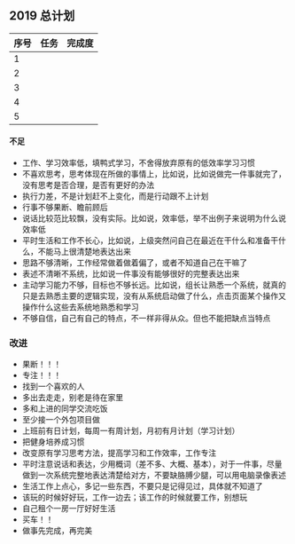 ## 2019 总计划

| 序号 | 任务 | 完成度 |
| ---- | ---- | ------ |
| 1    |      |        |
| 2    |      |        |
| 3    |      |        |
| 4    |      |        |
| 5    |      |        |





#### 不足

- 工作、学习效率低，填鸭式学习，不舍得放弃原有的低效率学习习惯
- 不喜欢思考，思考体现在所做的事情上，比如说，比如说做完一件事就完了，没有思考是否合理，是否有更好的办法
- 执行力差，不是计划赶不上变化，而是行动跟不上计划
- 行事不够果断、瞻前顾后
- 说话比较范比较飘，没有实际。比如说，效率低，举不出例子来说明为什么说效率低
- 平时生活和工作不长心，比如说，上级突然问自己在最近在干什么和准备干什么，不能马上很清楚地表达出来
- 思路不够清晰，工作经常做着做着偏了，或者不知道自己在干嘛了
- 表述不清晰不系统，比如说一件事没有能够很好的完整表达出来
- 主动学习能力不够，目标也不够长远。比如说，组长让熟悉一个系统，就真的只是去熟悉主要的逻辑实现，没有从系统启动做了什么，点击页面某个操作又操作什么这些去系统地熟悉和学习
- 不够自信，自己有自己的特点，不一样非得从众。但也不能把缺点当特点

### 改进

- 果断！！！
- 专注！！！
- 找到一个喜欢的人
- 多出去走走，别老是待在家里
- 多和上进的同学交流吃饭
- 至少接一个外包项目做
- 上班前有日计划，每周一有周计划，月初有月计划（学习计划）
- 把健身培养成习惯
- 改变原有学习思考方法，提高学习和工作效率，工作专注
- 平时注意说话和表达，少用概词（差不多、大概、基本），对于一件事，尽量做到一次系统完整地表达清楚给对方，不要缺胳膊少腿，可以用电脑录像表述
- 生活工作上点心，多记一些东西，不要只是记得见过，具体就不知道了
- 该玩的时候好好玩，工作一边去；该工作的时候就要工作，别想玩
- 自己租个一房一厅好好生活
- 买车！！
- 做事先完成，再完美